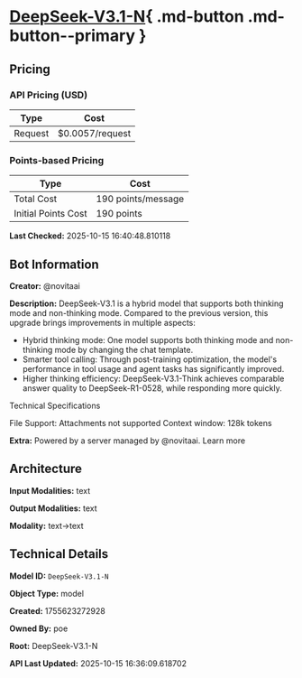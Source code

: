 # [DeepSeek-V3.1-N](https://poe.com/DeepSeek-V3.1-N){ .md-button .md-button--primary }

## Pricing

### API Pricing (USD)

| Type | Cost |
|------|------|
| Request | $0.0057/request |

### Points-based Pricing

| Type | Cost |
|------|------|
| Total Cost | 190 points/message |
| Initial Points Cost | 190 points |

**Last Checked:** 2025-10-15 16:40:48.810118


## Bot Information

**Creator:** @novitaai

**Description:** DeepSeek-V3.1 is a hybrid model that supports both thinking mode and non-thinking mode. Compared to the previous version, this upgrade brings improvements in multiple aspects:

- Hybrid thinking mode: One model supports both thinking mode and non-thinking mode by changing the chat template.
- Smarter tool calling: Through post-training optimization, the model's performance in tool usage and agent tasks has significantly improved.
- Higher thinking efficiency: DeepSeek-V3.1-Think achieves comparable answer quality to DeepSeek-R1-0528, while responding more quickly.

Technical Specifications

File Support: Attachments not supported
Context window: 128k tokens

**Extra:** Powered by a server managed by @novitaai. Learn more


## Architecture

**Input Modalities:** text

**Output Modalities:** text

**Modality:** text->text


## Technical Details

**Model ID:** `DeepSeek-V3.1-N`

**Object Type:** model

**Created:** 1755623272928

**Owned By:** poe

**Root:** DeepSeek-V3.1-N

**API Last Updated:** 2025-10-15 16:36:09.618702
